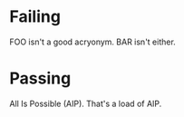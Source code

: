 # Failing
FOO isn't a good acryonym.
BAR isn't either.

# Passing
All Is Possible (AIP).  That's a load of AIP.